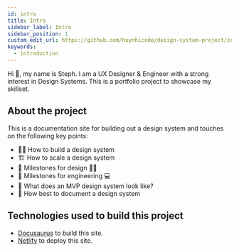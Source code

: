 ```yaml
---
id: intro
title: Intro
sidebar_label: Intro
sidebar_position: 1
custom_edit_url: https://github.com/huynhicode/design-system-project/intro.md
keywords:
  - introduction
---
```


Hi 👋, my name is Steph. I am a UX Designer & Engineer with a strong interest in Design Systems. This is a portfolio project to showcase my skillset.

## About the project

This is a documentation site for building out a design system and touches on the following key points:

- 👩‍💻 How to build a design system
- 🏗 How to scale a design system
- 🎯 Milestones for design 💅🏻
- 🎯 Milestones for engineering 💻
- 👀 What does an MVP design system look like?
- 📖 How best to document a design system

## Technologies used to build this project

- [Docusaurus](https://docusaurus.io/) to build this site.
- [Netlify](https://www.netlify.com/) to deploy this site.

